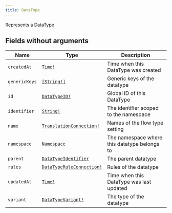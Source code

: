 ```yaml
---
title: DataType
---
```


Represents a DataType

## Fields without arguments

| Name | Type | Description |
|------|------|-------------|
| `createdAt` | [`Time!`](../scalar/time.md) | Time when this DataType was created |
| `genericKeys` | [`[String!]`](../scalar/string.md) | Generic keys of the datatype |
| `id` | [`DataTypeID!`](../scalar/datatypeid.md) | Global ID of this DataType |
| `identifier` | [`String!`](../scalar/string.md) | The identifier scoped to the namespace |
| `name` | [`TranslationConnection!`](../object/translationconnection.md) | Names of the flow type setting |
| `namespace` | [`Namespace`](../object/namespace.md) | The namespace where this datatype belongs to |
| `parent` | [`DataTypeIdentifier`](../object/datatypeidentifier.md) | The parent datatype |
| `rules` | [`DataTypeRuleConnection!`](../object/datatyperuleconnection.md) | Rules of the datatype |
| `updatedAt` | [`Time!`](../scalar/time.md) | Time when this DataType was last updated |
| `variant` | [`DataTypeVariant!`](../enum/datatypevariant.md) | The type of the datatype |

